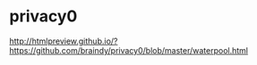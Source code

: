 # privacy0

http://htmlpreview.github.io/?https://github.com/braindy/privacy0/blob/master/waterpool.html
